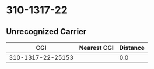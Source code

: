 # 310-1317-22
## Unrecognized Carrier


| CGI | Nearest CGI | Distance |
|-----|-------------|----------|
| 310-1317-22-25153 |  | 0.0 |

